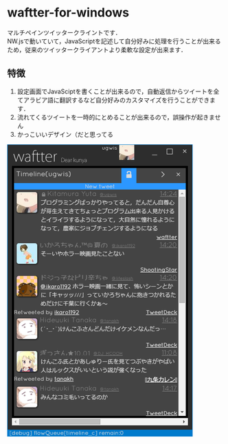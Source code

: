 # waftter-for-windows
マルチペインツイッタークライントです．  
NW.jsで動いていて，JavaScriptを記述して自分好みに処理を行うことが出来るため，従来のツイッタークライアントより柔軟な設定が出来ます．  

## 特徴  
1. 設定画面でJavaSciptを書くことが出来るので，自動返信からツイートを全てアラビア語に翻訳するなど自分好みのカスタマイズを行うことができます．  
2. 流れてくるツイートを一時的にとめることが出来るので，誤操作が起きません
3. かっこいいデザイン（だと思ってる

![waftter](./images/waftter.png)

